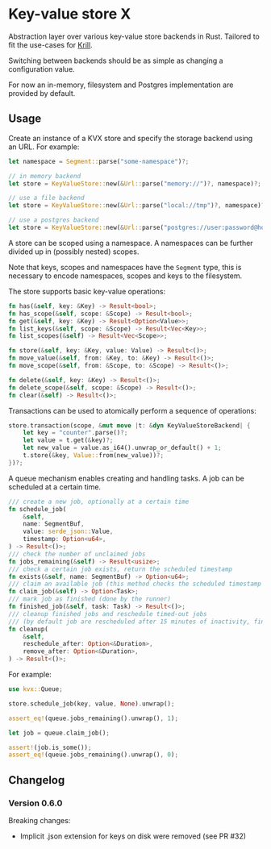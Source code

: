# Key-value store X

Abstraction layer over various key-value store backends in Rust. Tailored to fit the use-cases for [Krill](https://github.com/NLnetLabs/krill).

Switching between backends should be as simple as changing a configuration value.

For now an in-memory, filesystem and Postgres implementation are provided by default.

## Usage

Create an instance of a KVX store and specify the storage backend using an URL. For example:

```rust
let namespace = Segment::parse("some-namespace")?;

// in memory backend
let store = KeyValueStore::new(&Url::parse("memory://")?, namespace)?;

// use a file backend
let store = KeyValueStore::new(&Url::parse("local://tmp")?, namespace)?;

// use a postgres backend
let store = KeyValueStore::new(&Url::parse("postgres://user:password@host/database-name")?, namespace)?;
```

A store can be scoped using a namespace. A namespaces can be further divided up in (possibly nested) scopes.

Note that keys, scopes and namespaces have the `Segment` type, this is necessary to encode namespaces, scopes and keys to the filesystem.

The store supports basic key-value operations:

```rust
fn has(&self, key: &Key) -> Result<bool>;
fn has_scope(&self, scope: &Scope) -> Result<bool>;
fn get(&self, key: &Key) -> Result<Option<Value>>;
fn list_keys(&self, scope: &Scope) -> Result<Vec<Key>>;
fn list_scopes(&self) -> Result<Vec<Scope>>;

fn store(&self, key: &Key, value: Value) -> Result<()>;
fn move_value(&self, from: &Key, to: &Key) -> Result<()>;
fn move_scope(&self, from: &Scope, to: &Scope) -> Result<()>;

fn delete(&self, key: &Key) -> Result<()>;
fn delete_scope(&self, scope: &Scope) -> Result<()>;
fn clear(&self) -> Result<()>;
```

Transactions can be used to atomically perform a sequence of operations:

```rust
store.transaction(scope, &mut move |t: &dyn KeyValueStoreBackend| { 
    let key = "counter".parse()?;
    let value = t.get(&key)?;
    let new_value = value.as_i64().unwrap_or_default() + 1;
    t.store(&key, Value::from(new_value))?;
})?;
```

A queue mechanism enables creating and handling tasks. A job can be scheduled at a certain time.

```rust
/// create a new job, optionally at a certain time
fn schedule_job(
    &self,
    name: SegmentBuf,
    value: serde_json::Value,
    timestamp: Option<u64>,
) -> Result<()>;
/// check the number of unclaimed jobs
fn jobs_remaining(&self) -> Result<usize>;
/// check a certain job exists, return the scheduled timestamp
fn exists(&self, name: SegmentBuf) -> Option<u64>;
/// claim an available job (this method checks the scheduled timestamp of jobs)
fn claim_job(&self) -> Option<Task>;
/// mark job as finished (done by the runner)
fn finished_job(&self, task: Task) -> Result<()>;
/// cleanup finished jobs and reschedule timed-out jobs
/// (by default job are rescheduled after 15 minutes of inactivity, finished jobs are removed after 7 days by default)
fn cleanup(
    &self,
    reschedule_after: Option<&Duration>,
    remove_after: Option<&Duration>,
) -> Result<()>;
```

For example:

```rust
use kvx::Queue;

store.schedule_job(key, value, None).unwrap();

assert_eq!(queue.jobs_remaining().unwrap(), 1);

let job = queue.claim_job();

assert!(job.is_some());
assert_eq!(queue.jobs_remaining().unwrap(), 0);
```

## Changelog

### Version 0.6.0

Breaking changes:
- Implicit .json extension for keys on disk were removed (see PR #32)